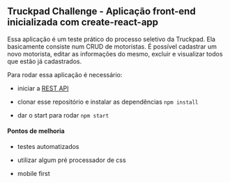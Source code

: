 ## Truckpad Challenge - Aplicação front-end inicializada com create-react-app

Essa aplicação é um teste prático do processo seletivo da Truckpad. Ela basicamente consiste num CRUD de motoristas.
É possível cadastrar um novo motorista, editar as informações do mesmo, excluir e visualizar todos que estão já cadastrados.

Para rodar essa aplicação é necessário:

- iniciar a [REST API](https://github.com/namiabe/truckpad-challenge-api)

- clonar esse repositório e instalar as dependências
   ```npm install```

- dar o start para rodar
  ```npm start```

#### Pontos de melhoria

- testes automatizados

- utilizar algum pré processador de css

- mobile first
